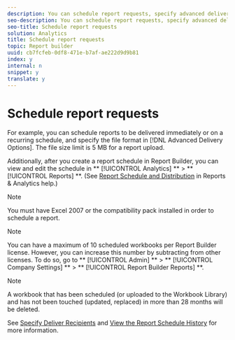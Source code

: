 ```yaml
---
description: You can schedule report requests, specify advanced delivery options, specify recipients, and view the schedule history. Advanced delivery options let you configure reports that you want to send at a specific time or in intervals. You can also specify the file format in which to send the report.
seo-description: You can schedule report requests, specify advanced delivery options, specify recipients, and view the schedule history. Advanced delivery options let you configure reports that you want to send at a specific time or in intervals. You can also specify the file format in which to send the report.
seo-title: Schedule report requests
solution: Analytics
title: Schedule report requests
topic: Report builder
uuid: cb7fcfeb-0df8-471e-b7af-ae222d9d9b81
index: y
internal: n
snippet: y
translate: y
---
```


# Schedule report requests

For example, you can schedule reports to be delivered immediately or on a recurring schedule, and specify the file format in [!DNL  Advanced Delivery Options]. The file size limit is 5 MB for a report upload. 

Additionally, after you create a report schedule in Report Builder, you can view and edit the schedule in ** [!UICONTROL  Analytics] ** > ** [!UICONTROL  Reports] **. (See [ Report Schedule and Distribution](http://marketing.adobe.com/resources/help/en_US/sc/user/index.html#Report%20Schedule%20and%20Distribution) in Reports &amp; Analytics help.) 


>[!NOTE]
>
>You must have Excel 2007 or the compatibility pack installed in order to schedule a report.




>[!NOTE]
>
>You can have a maximum of 10 scheduled workbooks per Report Builder license. However, you can increase this number by subtracting from other licenses. To do so, go to ** [!UICONTROL  Admin] ** > ** [!UICONTROL  Company Settings] ** > ** [!UICONTROL  Report Builder Reports] **. 


>[!NOTE]
>
>A workbook that has been scheduled (or uploaded to the Workbook Library) and has not been touched (updated, replaced) in more than 28 months will be deleted.



See [ Specify Deliver Recipients](t_specify_delivery_recipients.md#task_E310B0E41847426B82716B7CBE9A26C0) and [ View the Report Schedule History](t_view_the_report_schedule_history.md#task_463A04E70649407AAA439B9F78AF4521) for more information. 

